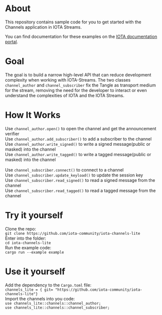 # About

This repository contains sample code for you to get started with the Channels application in IOTA Streams.

You can find documentation for these examples on the [IOTA documentation portal](https://docs.iota.org/docs/iota-streams/1.0/overview).

# Goal
The goal is to build a narrow high-level API that can reduce development complexity when working with IOTA-Streams.
The two classes `channel_author` and `channel_subscriber` fix the Tangle as transport medium for the stream, removing the need for the developer to interact or even understand the complexities of IOTA and the IOTA Streams. 

# How It Works

Use `channel_author.open()` to open the channel and get the announcement verifier <br />
Use `channel_author.add_subscriber()` to add a subscriber to the channel <br />
Use `channel_author.write_signed()` to write a signed message(public or masked) into the channel <br />
Use `channel_author.write_tagged()` to write a tagged message(public or masked) into the channel <br />
<br />
Use `channel_subscriber.connect()` to connect to a channel<br />
Use `channel_subscriber.update_keyload()` to update the session key<br />
Use `channel_subscriber.read_signed()` to read a signed message from the channel<br />
Use `channel_subscriber.read_tagged()` to read a tagged message from the channel<br />

# Try it yourself
Clone the repo:<br />
`git clone https://github.com/iota-community/iota-channels-lite`<br />
Enter into the folder:<br />
`cd iota-channels-lite`<br />
Run the example code:<br />
`cargo run --example example`<br />

# Use it yourself
Add the dependency to the `Cargo.toml` file: <br />
`channels_lite = { git= "https://github.com/iota-community/iota-channels-lite"}`<br />
Import the channels into you code:<br />
`use channels_lite::channels::channel_author;`<br />
`use channels_lite::channels::channel_subscriber;`<br />


